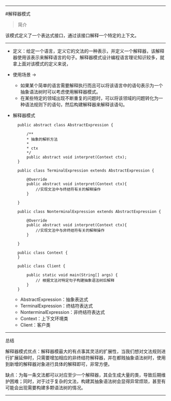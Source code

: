 ****
#解释器模式
>简介

该模式定义了一个表达式接口，通过该接口解释一个特定的上下文。
****

* 定义：给定一个语言，定义它的文法的一种表示，并定义一个解释器，该解释器使用该表示来解释语言的句子。解释器模式设计编程语言理论知识较多，就拿上面对该模式的定义来说，
* 使用场景 ->
	* 如果某个简单的语言需要解释执行而且可以将该语言中的语句表示为一个抽象语法树时可以考虑使用解释器模式。
	* 在某些特定的领域出现不断重复的问题时，可以将该领域的问题转化为一种语法规则下的语句，然后构建解释器来解释该语句。
	
* 解释器模式

		public abstract class AbstractExpression {

			/**
		 	* 抽象的解析方法
			* 
		 	* ctx
	 	 	*/
			public abstract void interpret(Context ctx);
		}
    	
    	public class TerminalExpression extends AbstractExpression {

			@Override
			public abstract void interpret(Context ctx){
				//实现文法中与终结符有关的解释操作
			}

		}
		
		public class NonterminalExpression extends AbstractExpression {

			@Override
			public abstract void interpret(Context ctx){
				//实现文法中与非终结符有关的解释操作
			}

		}
		
		public class Context {
		}
		
		public class Client {

			public static void main(String[] args) {
				// 根据文法对特定句子构建抽象语法树后解释
			}
		}
    	
    	
    * AbstractExpression：抽象表达式
    * TerminalExpression：终结符表达式
    * NonterminalExpression：非终结符表达式
    * Context：上下文环境类
    * Client：客户类


****
总结

解释器模式优点：解释器模最大的有点事其灵活的扩展性，当我们想对文法规则进行扩展延伸时，只需要增加相应的非终结符解释器，并在都贱抽象语法树时，使用到新增的解释器对象进行具体的解释即可，非常方便。

缺点：为每一条文法都可以对应至少一个解释器，其会生成大量的类，导致后期维护困难；同时，对于过于复杂的文法，构建其抽象语法树会显得异常烦琐，甚至有可能会出现需要构建多颗语法树的情况。
****



